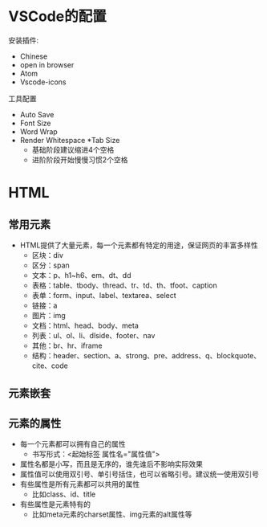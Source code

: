 # VSCode的配置

安装插件:
* Chinese
* open in browser
* Atom
* Vscode-icons

工具配置
* Auto Save
* Font Size
* Word Wrap
* Render Whitespace
*Tab Size
    * 基础阶段建议缩进4个空格
    * 进阶阶段开始慢慢习惯2个空格

# HTML

## 常用元素

* HTML提供了大量元素，每一个元素都有特定的用途，保证网页的丰富多样性
    * 区块：div
    * 区分：span
    * 文本：p、h1~h6、em、dt、dd
    * 表格：table、tbody、thread、tr、td、th、tfoot、caption
    * 表单：form、input、label、textarea、select
    * 链接：a
    * 图片：img
    * 文档：html、head、body、meta
    * 列表：ul、ol、li、dlside、footer、nav
    * 其他：br、hr、iframe
    * 结构：header、section、a、strong、pre、address、q、blockquote、cite、code

## 元素嵌套

<div>
    <span></span>
</div>

## 元素的属性

* 每一个元素都可以拥有自己的属性
    * 书写形式：<起始标签 属性名="属性值">
* 属性名都是小写，而且是无序的，谁先谁后不影响实际效果
* 属性值可以使用双引号、单引号括住，也可以省略引号。建议统一使用双引号
* 有些属性是所有元素都可以共用的属性
    * 比如class、id、title
* 有些属性是元素特有的
    * 比如meta元素的charset属性、img元素的alt属性等
